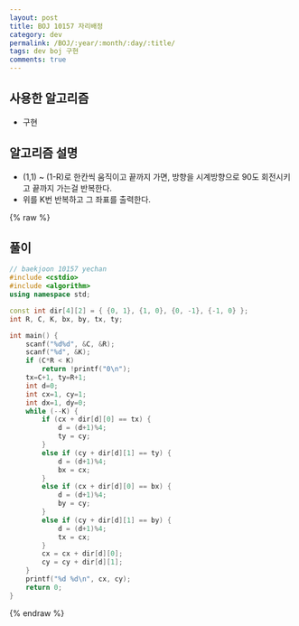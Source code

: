 ```yaml
---
layout: post
title: BOJ 10157 자리배정
category: dev
permalink: /BOJ/:year/:month/:day/:title/
tags: dev boj 구현
comments: true
---
```

## 사용한 알고리즘
- 구현

## 알고리즘 설명
- (1,1) ~ (1-R)로 한칸씩 움직이고 끝까지 가면, 방향을 시계방향으로 90도 회전시키고 끝까지 가는걸 반복한다.
- 위를 K번 반복하고 그 좌표를 출력한다.

{% raw %}
## 풀이
```c++
// baekjoon 10157 yechan
#include <cstdio>
#include <algorithm>
using namespace std;

const int dir[4][2] = { {0, 1}, {1, 0}, {0, -1}, {-1, 0} };
int R, C, K, bx, by, tx, ty;

int main() {
	scanf("%d%d", &C, &R);
	scanf("%d", &K);
	if (C*R < K)
		return !printf("0\n");
	tx=C+1, ty=R+1;
	int d=0;
	int cx=1, cy=1;
	int dx=1, dy=0;
	while (--K) {
		if (cx + dir[d][0] == tx) {
			d = (d+1)%4;
			ty = cy;
		}
		else if (cy + dir[d][1] == ty) {
			d = (d+1)%4;
			bx = cx;
		}
		else if (cx + dir[d][0] == bx) {
			d = (d+1)%4;
			by = cy;
		}
		else if (cy + dir[d][1] == by) {
			d = (d+1)%4;
			tx = cx;
		}
		cx = cx + dir[d][0];
		cy = cy + dir[d][1];
	}
	printf("%d %d\n", cx, cy);
	return 0;
}
```
{% endraw %}
